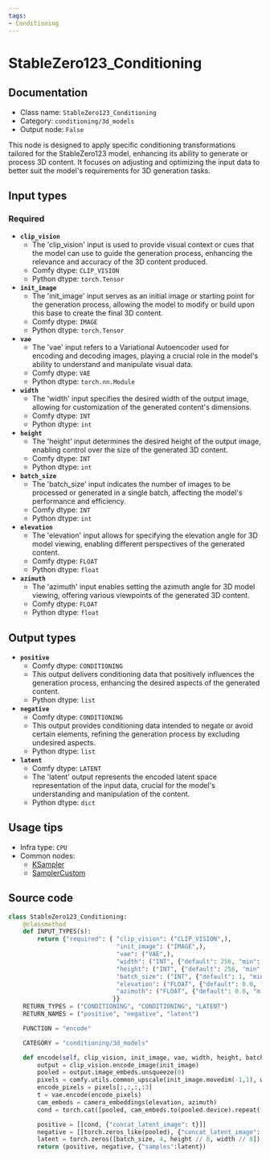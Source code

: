 ```yaml
---
tags:
- Conditioning
---
```


# StableZero123_Conditioning
## Documentation
- Class name: `StableZero123_Conditioning`
- Category: `conditioning/3d_models`
- Output node: `False`

This node is designed to apply specific conditioning transformations tailored for the StableZero123 model, enhancing its ability to generate or process 3D content. It focuses on adjusting and optimizing the input data to better suit the model's requirements for 3D generation tasks.
## Input types
### Required
- **`clip_vision`**
    - The 'clip_vision' input is used to provide visual context or cues that the model can use to guide the generation process, enhancing the relevance and accuracy of the 3D content produced.
    - Comfy dtype: `CLIP_VISION`
    - Python dtype: `torch.Tensor`
- **`init_image`**
    - The 'init_image' input serves as an initial image or starting point for the generation process, allowing the model to modify or build upon this base to create the final 3D content.
    - Comfy dtype: `IMAGE`
    - Python dtype: `torch.Tensor`
- **`vae`**
    - The 'vae' input refers to a Variational Autoencoder used for encoding and decoding images, playing a crucial role in the model's ability to understand and manipulate visual data.
    - Comfy dtype: `VAE`
    - Python dtype: `torch.nn.Module`
- **`width`**
    - The 'width' input specifies the desired width of the output image, allowing for customization of the generated content's dimensions.
    - Comfy dtype: `INT`
    - Python dtype: `int`
- **`height`**
    - The 'height' input determines the desired height of the output image, enabling control over the size of the generated 3D content.
    - Comfy dtype: `INT`
    - Python dtype: `int`
- **`batch_size`**
    - The 'batch_size' input indicates the number of images to be processed or generated in a single batch, affecting the model's performance and efficiency.
    - Comfy dtype: `INT`
    - Python dtype: `int`
- **`elevation`**
    - The 'elevation' input allows for specifying the elevation angle for 3D model viewing, enabling different perspectives of the generated content.
    - Comfy dtype: `FLOAT`
    - Python dtype: `float`
- **`azimuth`**
    - The 'azimuth' input enables setting the azimuth angle for 3D model viewing, offering various viewpoints of the generated 3D content.
    - Comfy dtype: `FLOAT`
    - Python dtype: `float`
## Output types
- **`positive`**
    - Comfy dtype: `CONDITIONING`
    - This output delivers conditioning data that positively influences the generation process, enhancing the desired aspects of the generated content.
    - Python dtype: `list`
- **`negative`**
    - Comfy dtype: `CONDITIONING`
    - This output provides conditioning data intended to negate or avoid certain elements, refining the generation process by excluding undesired aspects.
    - Python dtype: `list`
- **`latent`**
    - Comfy dtype: `LATENT`
    - The 'latent' output represents the encoded latent space representation of the input data, crucial for the model's understanding and manipulation of the content.
    - Python dtype: `dict`
## Usage tips
- Infra type: `CPU`
- Common nodes:
    - [KSampler](../../Comfy/Nodes/KSampler.md)
    - [SamplerCustom](../../Comfy/Nodes/SamplerCustom.md)



## Source code
```python
class StableZero123_Conditioning:
    @classmethod
    def INPUT_TYPES(s):
        return {"required": { "clip_vision": ("CLIP_VISION",),
                              "init_image": ("IMAGE",),
                              "vae": ("VAE",),
                              "width": ("INT", {"default": 256, "min": 16, "max": nodes.MAX_RESOLUTION, "step": 8}),
                              "height": ("INT", {"default": 256, "min": 16, "max": nodes.MAX_RESOLUTION, "step": 8}),
                              "batch_size": ("INT", {"default": 1, "min": 1, "max": 4096}),
                              "elevation": ("FLOAT", {"default": 0.0, "min": -180.0, "max": 180.0, "step": 0.1, "round": False}),
                              "azimuth": ("FLOAT", {"default": 0.0, "min": -180.0, "max": 180.0, "step": 0.1, "round": False}),
                             }}
    RETURN_TYPES = ("CONDITIONING", "CONDITIONING", "LATENT")
    RETURN_NAMES = ("positive", "negative", "latent")

    FUNCTION = "encode"

    CATEGORY = "conditioning/3d_models"

    def encode(self, clip_vision, init_image, vae, width, height, batch_size, elevation, azimuth):
        output = clip_vision.encode_image(init_image)
        pooled = output.image_embeds.unsqueeze(0)
        pixels = comfy.utils.common_upscale(init_image.movedim(-1,1), width, height, "bilinear", "center").movedim(1,-1)
        encode_pixels = pixels[:,:,:,:3]
        t = vae.encode(encode_pixels)
        cam_embeds = camera_embeddings(elevation, azimuth)
        cond = torch.cat([pooled, cam_embeds.to(pooled.device).repeat((pooled.shape[0], 1, 1))], dim=-1)

        positive = [[cond, {"concat_latent_image": t}]]
        negative = [[torch.zeros_like(pooled), {"concat_latent_image": torch.zeros_like(t)}]]
        latent = torch.zeros([batch_size, 4, height // 8, width // 8])
        return (positive, negative, {"samples":latent})

```
